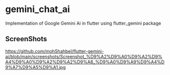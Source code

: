 # gemini_chat_ai

Implementation of Google Gemini Ai in flutter using flutter_gemini package 

## ScreenShots 

https://github.com/mohShahbel/flutter-gemini-ai/blob/main/screenshots/Screenshot_%D9%A2%D9%A0%D9%A2%D9%A4%D9%A0%D9%A2%D9%A2%D9%A8_%D9%A0%D9%A9%D9%A4%D9%A7%D9%A5%D9%A1.jpg
